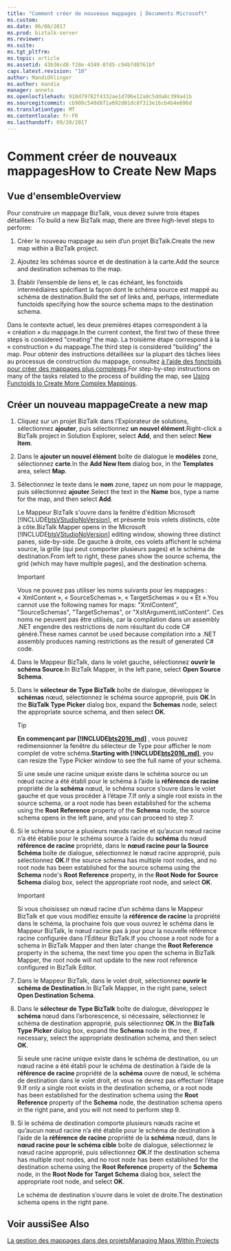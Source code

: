 ```yaml
---
title: "Comment créer de nouveaux mappages | Documents Microsoft"
ms.custom: 
ms.date: 06/08/2017
ms.prod: biztalk-server
ms.reviewer: 
ms.suite: 
ms.tgt_pltfrm: 
ms.topic: article
ms.assetid: 43b36cd8-f28e-4349-87d5-c94b7d8761bf
caps.latest.revision: "10"
author: MandiOhlinger
ms.author: mandia
manager: anneta
ms.openlocfilehash: 910d79782f4332ae1d706e12a8c5dda8c399a41b
ms.sourcegitcommit: cb908c540d8f1a692d01dc8f313e16cb4b4e696d
ms.translationtype: MT
ms.contentlocale: fr-FR
ms.lasthandoff: 09/20/2017
---
```

# <a name="how-to-create-new-maps"></a><span data-ttu-id="6f1aa-102">Comment créer de nouveaux mappages</span><span class="sxs-lookup"><span data-stu-id="6f1aa-102">How to Create New Maps</span></span>

## <a name="overview"></a><span data-ttu-id="6f1aa-103">Vue d'ensemble</span><span class="sxs-lookup"><span data-stu-id="6f1aa-103">Overview</span></span>
<span data-ttu-id="6f1aa-104">Pour construire un mappage BizTalk, vous devez suivre trois étapes détaillées :</span><span class="sxs-lookup"><span data-stu-id="6f1aa-104">To build a new BizTalk map, there are three high-level steps to perform:</span></span>  
  
1.  <span data-ttu-id="6f1aa-105">Créer le nouveau mappage au sein d’un projet BizTalk.</span><span class="sxs-lookup"><span data-stu-id="6f1aa-105">Create the new map within a BizTalk project.</span></span>  
  
2.  <span data-ttu-id="6f1aa-106">Ajoutez les schémas source et de destination à la carte.</span><span class="sxs-lookup"><span data-stu-id="6f1aa-106">Add the source and destination schemas to the map.</span></span>  
  
3.  <span data-ttu-id="6f1aa-107">Établir l’ensemble de liens et, le cas échéant, les fonctoids intermédiaires spécifiant la façon dont le schéma source est mappé au schéma de destination.</span><span class="sxs-lookup"><span data-stu-id="6f1aa-107">Build the set of links and, perhaps, intermediate functoids specifying how the source schema maps to the destination schema.</span></span>  
  
 <span data-ttu-id="6f1aa-108">Dans le contexte actuel, les deux premières étapes correspondent à la « création » du mappage.</span><span class="sxs-lookup"><span data-stu-id="6f1aa-108">In the current context, the first two of these three steps is considered "creating" the map.</span></span> <span data-ttu-id="6f1aa-109">La troisième étape correspond à la « construction » du mappage.</span><span class="sxs-lookup"><span data-stu-id="6f1aa-109">The third step is considered "building" the map.</span></span> <span data-ttu-id="6f1aa-110">Pour obtenir des instructions détaillées sur la plupart des tâches liées au processus de construction du mappage, consultez [à l’aide des fonctoids pour créer des mappages plus complexes](../core/using-functoids-to-create-more-complex-mappings.md).</span><span class="sxs-lookup"><span data-stu-id="6f1aa-110">For step-by-step instructions on many of the tasks related to the process of building the map, see [Using Functoids to Create More Complex Mappings](../core/using-functoids-to-create-more-complex-mappings.md).</span></span>  
  
## <a name="create-a-new-map"></a><span data-ttu-id="6f1aa-111">Créer un nouveau mappage</span><span class="sxs-lookup"><span data-stu-id="6f1aa-111">Create a new map</span></span> 
  
1.  <span data-ttu-id="6f1aa-112">Cliquez sur un projet BizTalk dans l’Explorateur de solutions, sélectionnez **ajouter**, puis sélectionnez **un nouvel élément**.</span><span class="sxs-lookup"><span data-stu-id="6f1aa-112">Right-click a BizTalk project in Solution Explorer, select **Add**, and then select **New Item**.</span></span>  
  
2.  <span data-ttu-id="6f1aa-113">Dans le **ajouter un nouvel élément** boîte de dialogue le **modèles** zone, sélectionnez **carte**.</span><span class="sxs-lookup"><span data-stu-id="6f1aa-113">In the **Add New Item** dialog box, in the **Templates** area, select **Map**.</span></span>  
  
3.  <span data-ttu-id="6f1aa-114">Sélectionnez le texte dans le **nom** zone, tapez un nom pour le mappage, puis sélectionnez **ajouter**.</span><span class="sxs-lookup"><span data-stu-id="6f1aa-114">Select the text in the **Name** box, type a name for the map, and then select **Add**.</span></span>  
  
     <span data-ttu-id="6f1aa-115">Le Mappeur BizTalk s'ouvre dans la fenêtre d'édition Microsoft [!INCLUDE[btsVStudioNoVersion](../includes/btsvstudionoversion-md.md)], et présente trois volets distincts, côte à côte.</span><span class="sxs-lookup"><span data-stu-id="6f1aa-115">BizTalk Mapper opens in the Microsoft [!INCLUDE[btsVStudioNoVersion](../includes/btsvstudionoversion-md.md)] editing window, showing three distinct panes, side-by-side.</span></span> <span data-ttu-id="6f1aa-116">De gauche à droite, ces volets affichent le schéma source, la grille (qui peut comporter plusieurs pages) et le schéma de destination.</span><span class="sxs-lookup"><span data-stu-id="6f1aa-116">From left to right, these panes show the source schema, the grid (which may have multiple pages), and the destination schema.</span></span>  
  
    > [!IMPORTANT]
    >  <span data-ttu-id="6f1aa-117">Vous ne pouvez pas utiliser les noms suivants pour les mappages : « XmlContent », « SourceSchemas », « TargetSchemas » ou « Et ».</span><span class="sxs-lookup"><span data-stu-id="6f1aa-117">You cannot use the following names for maps: "XmlContent", "SourceSchemas", "TargetSchemas", or "XsltArgumentListContent".</span></span> <span data-ttu-id="6f1aa-118">Ces noms ne peuvent pas être utilisés, car la compilation dans un assembly .NET engendre des restrictions de nom résultant du code C# généré.</span><span class="sxs-lookup"><span data-stu-id="6f1aa-118">These names cannot be used because compilation into a .NET assembly produces naming restrictions as the result of generated C# code.</span></span>  
  
4.  <span data-ttu-id="6f1aa-119">Dans le Mappeur BizTalk, dans le volet gauche, sélectionnez **ouvrir le schéma Source**.</span><span class="sxs-lookup"><span data-stu-id="6f1aa-119">In BizTalk Mapper, in the left pane, select **Open Source Schema**.</span></span>  
  
5.  <span data-ttu-id="6f1aa-120">Dans le **sélecteur de Type BizTalk** boîte de dialogue, développez le **schémas** nœud, sélectionnez le schéma source approprié, puis **OK**.</span><span class="sxs-lookup"><span data-stu-id="6f1aa-120">In the **BizTalk Type Picker** dialog box, expand the **Schemas** node, select the appropriate source schema, and then select **OK**.</span></span>  

    > [!TIP] 
    > <span data-ttu-id="6f1aa-121">**En commençant par [!INCLUDE[bts2016_md](../includes/bts2016-md.md)]** , vous pouvez redimensionner la fenêtre du sélecteur de Type pour afficher le nom complet de votre schéma.</span><span class="sxs-lookup"><span data-stu-id="6f1aa-121">**Starting with [!INCLUDE[bts2016_md](../includes/bts2016-md.md)]**, you can resize the Type Picker window to see the full name of your schema.</span></span>
  
     <span data-ttu-id="6f1aa-122">Si une seule une racine unique existe dans le schéma source ou un nœud racine a été établi pour le schéma à l’aide la **référence de racine** propriété de la **schéma** nœud, le schéma source s’ouvre dans le volet gauche et que vous procéder à l’étape 7.</span><span class="sxs-lookup"><span data-stu-id="6f1aa-122">If only a single root exists in the source schema, or a root node has been established for the schema using the **Root Reference** property of the **Schema** node, the source schema opens in the left pane, and you can proceed to step 7.</span></span>  
  
6.  <span data-ttu-id="6f1aa-123">Si le schéma source a plusieurs nœuds racine et qu’aucun nœud racine n’a été établie pour le schéma source à l’aide du **schéma** du nœud **référence de racine** propriété, dans le **nœud racine pour la Source Schéma** boîte de dialogue, sélectionnez le nœud racine approprié, puis sélectionnez **OK**.</span><span class="sxs-lookup"><span data-stu-id="6f1aa-123">If the source schema has multiple root nodes, and no root node has been established for the source schema using the **Schema** node's **Root Reference** property, in the **Root Node for Source Schema** dialog box, select the appropriate root node, and select **OK**.</span></span>  
  
    > [!IMPORTANT]
    >  <span data-ttu-id="6f1aa-124">Si vous choisissez un nœud racine d’un schéma dans le Mappeur BizTalk et que vous modifiez ensuite la **référence de racine** la propriété dans le schéma, la prochaine fois que vous ouvrez le schéma dans le Mappeur BizTalk, le nœud racine pas à jour pour la nouvelle référence racine configurée dans l’Éditeur BizTalk.</span><span class="sxs-lookup"><span data-stu-id="6f1aa-124">If you choose a root node for a schema in BizTalk Mapper and then later change the **Root Reference** property in the schema, the next time you open the schema in BizTalk Mapper, the root node will not update to the new root reference configured in BizTalk Editor.</span></span>  
  
7.  <span data-ttu-id="6f1aa-125">Dans le Mappeur BizTalk, dans le volet droit, sélectionnez **ouvrir le schéma de Destination**.</span><span class="sxs-lookup"><span data-stu-id="6f1aa-125">In BizTalk Mapper, in the right pane, select **Open Destination Schema**.</span></span>  
  
8.  <span data-ttu-id="6f1aa-126">Dans le **sélecteur de Type BizTalk** boîte de dialogue, développez le **schéma** nœud dans l’arborescence, si nécessaire, sélectionnez le schéma de destination approprié, puis sélectionnez **OK**.</span><span class="sxs-lookup"><span data-stu-id="6f1aa-126">In the **BizTalk Type Picker** dialog box, expand the **Schema** node in the tree, if necessary, select the appropriate destination schema, and then select **OK**.</span></span>  
  
     <span data-ttu-id="6f1aa-127">Si seule une racine unique existe dans le schéma de destination, ou un nœud racine a été établi pour le schéma de destination à l’aide de la **référence de racine** propriété de la **schéma** ouvre de nœud, le schéma de destination dans le volet droit, et vous ne devrez pas effectuer l’étape 9.</span><span class="sxs-lookup"><span data-stu-id="6f1aa-127">If only a single root exists in the destination schema, or a root node has been established for the destination schema using the **Root Reference** property of the **Schema** node, the destination schema opens in the right pane, and you will not need to perform step 9.</span></span>  
  
9. <span data-ttu-id="6f1aa-128">Si le schéma de destination comporte plusieurs nœuds racine et qu’aucun nœud racine n’a été établie pour le schéma de destination à l’aide de la **référence de racine** propriété de la **schéma** nœud, dans le **nœud racine pour le schéma cible** boîte de dialogue, sélectionnez le nœud racine approprié, puis sélectionnez **OK**.</span><span class="sxs-lookup"><span data-stu-id="6f1aa-128">If the destination schema has multiple root nodes, and no root node has been established for the destination schema using the **Root Reference** property of the **Schema** node, in the **Root Node for Target Schema** dialog box, select the appropriate root node, and select **OK**.</span></span>  
  
     <span data-ttu-id="6f1aa-129">Le schéma de destination s’ouvre dans le volet de droite.</span><span class="sxs-lookup"><span data-stu-id="6f1aa-129">The destination schema opens in the right pane.</span></span>  
  
## <a name="see-also"></a><span data-ttu-id="6f1aa-130">Voir aussi</span><span class="sxs-lookup"><span data-stu-id="6f1aa-130">See Also</span></span>  
 [<span data-ttu-id="6f1aa-131">La gestion des mappages dans des projets</span><span class="sxs-lookup"><span data-stu-id="6f1aa-131">Managing Maps Within Projects</span></span>](../core/managing-maps-within-projects.md)